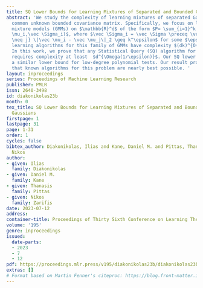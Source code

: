 ```yaml
---
title: SQ Lower Bounds for Learning Mixtures of Separated and Bounded Covariance Gaussians
abstract: 'We study the complexity of learning mixtures of separated Gaussians with
  common unknown bounded covariance matrix. Specifically, we focus on learning Gaussian
  mixture models (GMMs) on $\mathbb{R}^d$ of the form $P= \sum_{i=1}^k w_i \mathcal{N}(\vec
  \mu_i,\vec \Sigma_i)$, where $\vec \Sigma_i = \vec \Sigma \preceq \vec I$and $\min_{i
  \neq j} \|\vec \mu_i - \vec \mu_j\|_2 \geq k^\epsilon$ for some $\epsilon>0$. Known
  learning algorithms for this family of GMMs have complexity $(dk)^{O(1/\epsilon)}$.
  In this work, we prove that any Statistical Query (SQ) algorithm for this problem
  requires complexity at least  $d^{\Omega(1/\epsilon)}$. Our SQ lower bound implies
  a similar lower bound for low-degree polynomial tests. Our result provides evidence
  that known algorithms for this problem are nearly best possible. '
layout: inproceedings
series: Proceedings of Machine Learning Research
publisher: PMLR
issn: 2640-3498
id: diakonikolas23b
month: 0
tex_title: SQ Lower Bounds for Learning Mixtures of Separated and Bounded Covariance
  Gaussians
firstpage: 1
lastpage: 31
page: 1-31
order: 1
cycles: false
bibtex_author: Diakonikolas, Ilias and Kane, Daniel M. and Pittas, Thanasis and Zarifis,
  Nikos
author:
- given: Ilias
  family: Diakonikolas
- given: Daniel M.
  family: Kane
- given: Thanasis
  family: Pittas
- given: Nikos
  family: Zarifis
date: 2023-07-12
address: 
container-title: Proceedings of Thirty Sixth Conference on Learning Theory
volume: '195'
genre: inproceedings
issued:
  date-parts:
  - 2023
  - 7
  - 12
pdf: https://proceedings.mlr.press/v195/diakonikolas23b/diakonikolas23b.pdf
extras: []
# Format based on Martin Fenner's citeproc: https://blog.front-matter.io/posts/citeproc-yaml-for-bibliographies/
---
```

